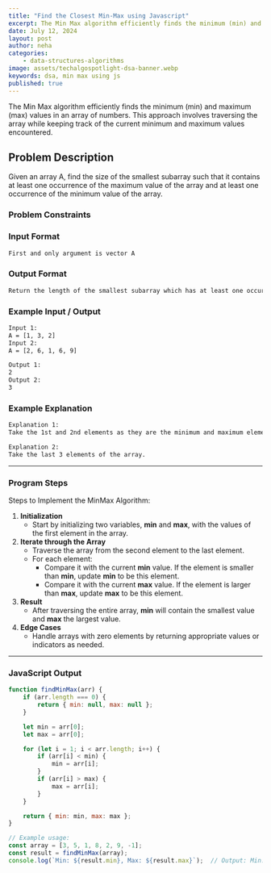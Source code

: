 ```yaml
---
title: "Find the Closest Min-Max using Javascript"
excerpt: The Min Max algorithm efficiently finds the minimum (min) and maximum (max) values in an array of numbers. This approach involves traversing the array while keeping track of the current minimum and maximum values encountered..
date: July 12, 2024
layout: post
author: neha
categories:
    - data-structures-algorithms
image: assets/techalgospotlight-dsa-banner.webp
keywords: dsa, min max using js
published: true
---
```


The Min Max algorithm efficiently finds the minimum (min) and maximum (max) values in an array of numbers. This approach involves traversing the array while keeping track of the current minimum and maximum values encountered.

Problem Description
-------------------

Given an array A, find the size of the smallest subarray such that it contains at least one occurrence of the maximum value of the array and at least one occurrence of the minimum value of the array.

### Problem Constraints

### Input Format

```txt
First and only argument is vector A
```

### Output Format

```txt
Return the length of the smallest subarray which has at least one occurrence of minimum and maximum element of the array.
```

### Example Input / Output

```txt
Input 1:
A = [1, 3, 2]
Input 2:
A = [2, 6, 1, 6, 9]

Output 1:
2
Output 2:
3
```

### Example Explanation

```txt
Explanation 1:
Take the 1st and 2nd elements as they are the minimum and maximum elements respectievly.

Explanation 2:
Take the last 3 elements of the array.
```

* * *

### Program Steps

Steps to Implement the MinMax Algorithm:

1.  **Initialization**
    *   Start by initializing two variables, **min** and **max**, with the values of the first element in the array.
2.  **Iterate through the Array**
    *   Traverse the array from the second element to the last element.
    *   For each element:
        *   Compare it with the current **min** value. If the element is smaller than **min**, update **min** to be this element.
        *   Compare it with the current **max** value. If the element is larger than **max**, update **max** to be this element.
3.  **Result**
    *   After traversing the entire array, **min** will contain the smallest value and **max** the largest value.
4.  **Edge Cases**
    *   Handle arrays with zero elements by returning appropriate values or indicators as needed.

* * *

### JavaScript Output

```js
function findMinMax(arr) {
    if (arr.length === 0) {
        return { min: null, max: null };
    }

    let min = arr[0];
    let max = arr[0];

    for (let i = 1; i < arr.length; i++) {
        if (arr[i] < min) {
            min = arr[i];
        }
        if (arr[i] > max) {
            max = arr[i];
        }
    }

    return { min: min, max: max };
}

// Example usage:
const array = [3, 5, 1, 8, 2, 9, -1];
const result = findMinMax(array);
console.log(`Min: ${result.min}, Max: ${result.max}`);  // Output: Min: -1, Max: 9
```